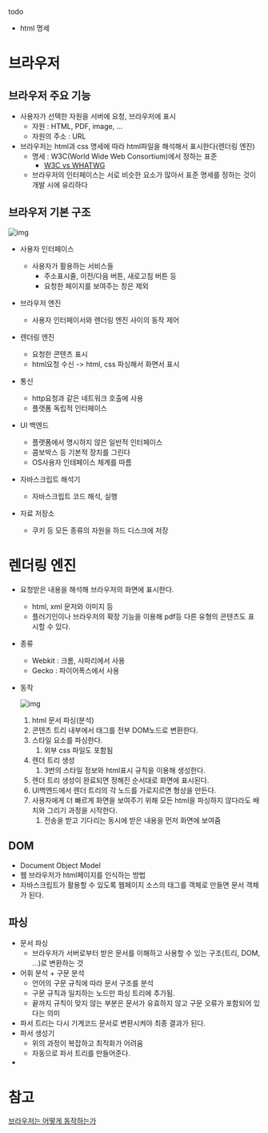 todo

- html 명세



# 브라우저

## 브라우저 주요 기능

- 사용자가 선택한 자원을 서버에 요청, 브라우저에 표시
  - 자원 : HTML, PDF, image, ...
  - 자원의 주소 : URL
- 브라우저는 html과 css 명세에 따라 html파일을 해석해서 표시한다(렌더링 엔진)
  - 명세 : W3C(World Wide Web Consortium)에서 정하는 표준
    - [W3C vs WHATWG](https://m.blog.naver.com/PostView.naver?isHttpsRedirect=true&blogId=jodi999&logNo=220822079266)
  - 브라우저의 인터페이스는 서로 비슷한 요소가 많아서 표준 명세를 정하는 것이 개발 시에 유리하다



## 브라우저 기본 구조

![img](https://d2.naver.com/content/images/2015/06/helloworld-59361-1.png)



- 사용자 인터페이스
  - 사용자가 활용하는 서비스들
    - 주소표시줄, 이전/다음 버튼, 새로고침 버튼 등
    - 요청한 페이지를 보여주는 창은 제외

- 브라우저 엔진
  - 사용자 인터페이서와 렌더링 엔진 사이의 동작 제어

- 렌더링 엔진
  - 요청한 콘텐츠 표시
  - html요청 수신 -> html, css 파싱해서 화면서 표시
- 통신
  - http요청과 같은 네트워크 호출에 사용
  - 플랫폼 독립적 인터페이스
- UI 백엔드
  - 플랫폼에서 명시하지 않은 일반적 인터페이스
  - 콤보박스 등 기본적 장치를 그린다
  - OS사용자 인테페이스 체계를 따름
- 자바스크립트 해석기
  - 자바스크립트 코드 해석, 실행
- 자료 저장소
  - 쿠키 등 모든 종류의 자원을 하드 디스크에 저장



# 렌더링 엔진

- 요청받은 내용을 해석해 브라우저의 화면에 표시한다.
  - html, xml 문저와 이미지 등
  - 플러기인이나 브라우저의 확장 기능을 이용해 pdf등 다른 유형의 콘텐츠도 표시할 수 있다.



- 종류
  - Webkit : 크롬, 사파리에서 사용
  - Gecko :  파이어폭스에서 사용



- 동작

  ![img](https://d2.naver.com/content/images/2015/06/helloworld-59361-3.png)

  1. html 문서 파싱(분석)
  2. 콘텐츠 트리 내부에서 태그를 전부 DOM노드로 변환한다.
  3. 스타일 요소를 파싱한다.
     1. 외부 css 파일도 포함됨
  4. 렌더 트리 생성
     1. 3번의 스타일 정보와 html표시 규칙을 이용해 생성한다.
  5. 렌더 트리 생성이 완료되면 정해진 순서대로 화면에 표시된다.
  6. UI백엔드에서 렌더 트리의 각 노드를 가로지르면 형상을 만든다.
  7. 사용자에게 더 빠르게 화면을 보여주기 위해
     모든 html을 파싱하지 않다라도 배치와 그리기 과정을 시작한다.
     1. 전송을 받고 기다리는 동시에 받은 내용을 먼저 화면에 보여줌



## DOM

- Document Object Model
- 웹 브라우저가 html페이지를 인식하는 방법
- 자바스크립트가 활용할 수 있도록 웹페이지 소스의 태그를 객체로 만들면 문서 객체가 된다.



## 파싱

- 문서 파싱
  - 브라우저가 서버로부터 받은 문서를 이해하고 사용할 수 있는 구조(트리, DOM, ...)로 변환하는 것
- 어휘 분석 + 구문 분석
  - 언어의 구문 규칙에 따라 문서 구조를 분석
  - 구문 규칙과 일치하는 노드만 파싱 트리에 추가됨.
  - 끝까지 규칙이 맞지 않는 부분은 문서가 유효하지 않고 구문 오류가 포함되어 있다는 의미
- 파서 트리는 다시 기계코드 문서로 변환시켜야 최종 결과가 된다.
- 파서 생성기
  - 위의 과정이 복잡하고 최적화가 어려움
  - 자동으로 파서 트리를 만들어준다.
- 





# 참고

[브라우저는 어떻게 동작하는가](https://d2.naver.com/helloworld/59361)
